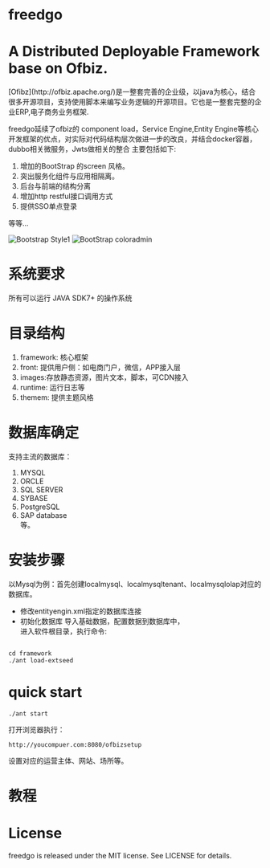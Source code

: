  freedgo
==========

<h1>A Distributed Deployable Framework base on Ofbiz.</h1>

<p>[Ofibz](http://ofbiz.apache.org/)是一整套完善的企业级，以java为核心，结合很多开源项目，支持使用脚本来编写业务逻辑的开源项目。它也是一整套完整的企业ERP,电子商务业务框架.</p>
<p>freedgo延续了ofbiz的 component load，Service Engine,Entity Engine等核心开发框架的优点，对实际对代码结构层次做进一步的改良，并结合docker容器，dubbo相关微服务，Jwts做相关的整合
主要包括如下:</p>
<ol>
<li> 增加的BootStrap 的screen 风格。</li>
<li>突出服务化组件与应用相隔离。</li>
<li>后台与前端的结构分离</li>
<li>增加http restful接口调用方式</li>
<li>提供SSO单点登录</li>
</ol>
等等...

![Bootstrap Style1](http://7xqqm0.com1.z0.glb.clouddn.com/images/themes/bootcss/screenshot.jpg)
![BootStrap coloradmin](http://7xqqm0.com1.z0.glb.clouddn.com/images/themes/coloradmin/screenshot.png) 

<h1>系统要求</h1>

所有可以运行 JAVA SDK7+ 的操作系统

<h1>目录结构</h1>

<ol>
<li>framework: 核心框架</li>
<li>front: 提供用户侧：如电商门户，微信，APP接入层</li>
<li>images:存放静态资源，图片文本，脚本，可CDN接入</li>
<li>runtime: 运行日志等</li>
<li>themem: 提供主题风格</li>
</ol>
<h1>数据库确定</h1>
	支持主流的数据库：
	<ol>
    <li>MYSQL</li>
	<li>ORCLE</li>
	<li>SQL SERVER</li>
	<li>SYBASE</li>
	<li>PostgreSQL</li>
	<li>SAP database</li>
	等。
	</ol>
<h1>安装步骤</h1>

以Mysql为例：首先创建localmysql、localmysqltenant、localmysqlolap对应的数据库。
+ 修改entityengin.xml指定的数据库连接
+ 初始化数据库
	导入基础数据，配置数据到数据库中，	
	进入软件根目录，执行命令:
<pre><code>
cd framework
./ant load-extseed	 
</code></pre>
<h1>quick start</h1>

<pre><code>./ant start</code></pre>
打开浏览器执行：
<pre><code>http://youcompuer.com:8080/ofbizsetup</code></pre>
设置对应的运营主体、网站、场所等。
<h1>教程</h1>

<h1>License</h1>
freedgo is released under the MIT license. See LICENSE for details.